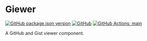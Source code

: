 # Giewer

[![GitHub package.json version](https://img.shields.io/github/package-json/v/tana-gh/giewer.svg)](VERSION)
[![GitHub](https://img.shields.io/github/license/tana-gh/giewer.svg)](LICENSE)
[![GitHub Actions: main](https://img.shields.io/github/workflow/status/tana-gh/giewer/main.svg?logo=github)](https://github.com/tana-gh/giewer/actions)

A GitHub and Gist viewer component.
